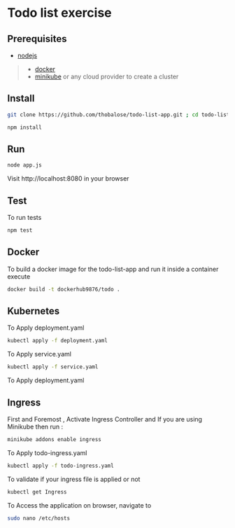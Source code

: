# Todo list exercise

## Prerequisites 

- [nodejs](https://nodejs.org/en/)
> - [docker](https://docs.docker.com/)
> - [minikube](https://kubernetes.io/docs/tasks/tools/install-minikube/) or any cloud provider to create a cluster

## Install

```sh
git clone https://github.com/thobalose/todo-list-app.git ; cd todo-list-app/
```

```sh
npm install
```

## Run

```sh
node app.js
```

Visit http://localhost:8080 in your browser

## Test

To run tests

```sh
npm test
```

## Docker

To build a docker image for the todo-list-app and run it inside a container execute

```sh
docker build -t dockerhub9876/todo .
```


## Kubernetes

To Apply deployment.yaml

```sh
kubectl apply -f deployment.yaml
```


To Apply service.yaml

```sh
kubectl apply -f service.yaml
```

To Apply deployment.yaml

## Ingress

First and Foremost , Activate Ingress Controller and If you are using Minikube then run :

```sh
minikube addons enable ingress
```


To Apply todo-ingress.yaml

```sh
kubectl apply -f todo-ingress.yaml
```



To validate if your ingress file is applied or not

```sh
kubectl get Ingress
```

To Access the application on browser, navigate to 

```sh
sudo nano /etc/hosts
```

